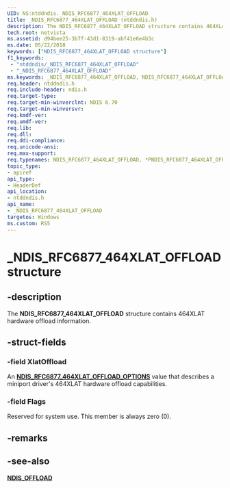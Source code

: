 ```yaml
---
UID: NS:ntddndis._NDIS_RFC6877_464XLAT_OFFLOAD
title: _NDIS_RFC6877_464XLAT_OFFLOAD (ntddndis.h)
description: The NDIS_RFC6877_464XLAT_OFFLOAD structure contains 464XLAT hardware offload information.
tech.root: netvista
ms.assetid: d94bee25-3b7f-43d1-8319-abf41e6e4b3c
ms.date: 05/22/2018
keywords: ["NDIS_RFC6877_464XLAT_OFFLOAD structure"]
f1_keywords:
 - "ntddndis/_NDIS_RFC6877_464XLAT_OFFLOAD"
 - "_NDIS_RFC6877_464XLAT_OFFLOAD"
ms.keywords: _NDIS_RFC6877_464XLAT_OFFLOAD, NDIS_RFC6877_464XLAT_OFFLOAD, *PNDIS_RFC6877_464XLAT_OFFLOAD, 
req.header: ntddndis.h
req.include-header: ndis.h
req.target-type:
req.target-min-winverclnt: NDIS 6.70
req.target-min-winversvr:
req.kmdf-ver:
req.umdf-ver:
req.lib:
req.dll:
req.ddi-compliance:
req.unicode-ansi:
req.max-support:
req.typenames: NDIS_RFC6877_464XLAT_OFFLOAD, *PNDIS_RFC6877_464XLAT_OFFLOAD
topic_type: 
- apiref
api_type: 
- HeaderDef
api_location: 
- ntddndis.h
api_name: 
- _NDIS_RFC6877_464XLAT_OFFLOAD
targetos: Windows
ms.custom: RS5
---
```


# _NDIS_RFC6877_464XLAT_OFFLOAD structure

## -description

The **NDIS_RFC6877_464XLAT_OFFLOAD** structure contains 464XLAT hardware offload information.

## -struct-fields

### -field XlatOffload

An [**NDIS_RFC6877_464XLAT_OFFLOAD_OPTIONS**](ne-ntddndis-_ndis_rfc6877_464xlat_offload_options.md) value that describes a miniport driver's 464XLAT hardware offload capabilities.
 
### -field Flags
 
Reserved for system use. This member is always zero (0).

## -remarks

## -see-also

[**NDIS_OFFLOAD**](ns-ntddndis-_ndis_offload.md)
